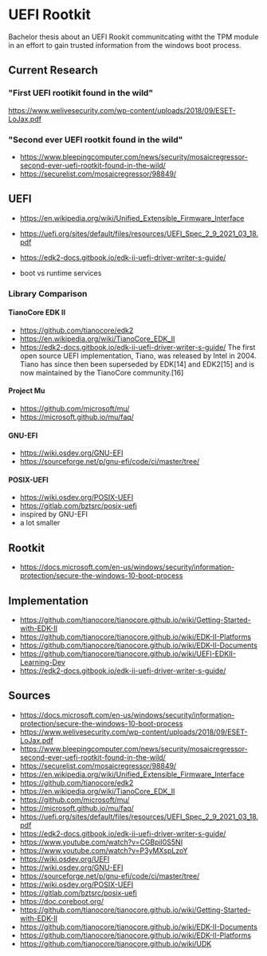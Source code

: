 # UEFI Rootkit
Bachelor thesis about an UEFI Rookit communitcating witht the TPM module in an effort to gain trusted information from the windows boot process.
## Current Research
### "First UEFI rootikit found in the wild"
https://www.welivesecurity.com/wp-content/uploads/2018/09/ESET-LoJax.pdf
### "Second ever UEFI rootkit found in the wild"
- https://www.bleepingcomputer.com/news/security/mosaicregressor-second-ever-uefi-rootkit-found-in-the-wild/
- https://securelist.com/mosaicregressor/98849/
## UEFI
- https://en.wikipedia.org/wiki/Unified_Extensible_Firmware_Interface
- https://uefi.org/sites/default/files/resources/UEFI_Spec_2_9_2021_03_18.pdf
- https://edk2-docs.gitbook.io/edk-ii-uefi-driver-writer-s-guide/

- boot vs runtime services
### Library Comparison
#### TianoCore EDK II
- https://github.com/tianocore/edk2
- https://en.wikipedia.org/wiki/TianoCore_EDK_II
- https://edk2-docs.gitbook.io/edk-ii-uefi-driver-writer-s-guide/
The first open source UEFI implementation, Tiano, was released by Intel in 2004. Tiano has since then been superseded by EDK[14] and EDK2[15] and is now maintained by the TianoCore community.[16]
#### Project Mu
- https://github.com/microsoft/mu/
- https://microsoft.github.io/mu/faq/
#### GNU-EFI
- https://wiki.osdev.org/GNU-EFI
- https://sourceforge.net/p/gnu-efi/code/ci/master/tree/
#### POSIX-UEFI
- https://wiki.osdev.org/POSIX-UEFI
- https://gitlab.com/bztsrc/posix-uefi
- inspired by GNU-EFI
- a lot smaller
## Rootkit
- https://docs.microsoft.com/en-us/windows/security/information-protection/secure-the-windows-10-boot-process
## Implementation
- https://github.com/tianocore/tianocore.github.io/wiki/Getting-Started-with-EDK-II
- https://github.com/tianocore/tianocore.github.io/wiki/EDK-II-Platforms
- https://github.com/tianocore/tianocore.github.io/wiki/EDK-II-Documents
- https://github.com/tianocore/tianocore.github.io/wiki/UEFI-EDKII-Learning-Dev
- https://edk2-docs.gitbook.io/edk-ii-uefi-driver-writer-s-guide/
## Sources
- https://docs.microsoft.com/en-us/windows/security/information-protection/secure-the-windows-10-boot-process
- https://www.welivesecurity.com/wp-content/uploads/2018/09/ESET-LoJax.pdf
- https://www.bleepingcomputer.com/news/security/mosaicregressor-second-ever-uefi-rootkit-found-in-the-wild/
- https://securelist.com/mosaicregressor/98849/
- https://en.wikipedia.org/wiki/Unified_Extensible_Firmware_Interface
- https://github.com/tianocore/edk2
- https://en.wikipedia.org/wiki/TianoCore_EDK_II
- https://github.com/microsoft/mu/
- https://microsoft.github.io/mu/faq/
- https://uefi.org/sites/default/files/resources/UEFI_Spec_2_9_2021_03_18.pdf
- https://edk2-docs.gitbook.io/edk-ii-uefi-driver-writer-s-guide/
- https://www.youtube.com/watch?v=CGBpil0S5NI
- https://www.youtube.com/watch?v=P3yMXspLzoY
- https://wiki.osdev.org/UEFI
- https://wiki.osdev.org/GNU-EFI
- https://sourceforge.net/p/gnu-efi/code/ci/master/tree/
- https://wiki.osdev.org/POSIX-UEFI
- https://gitlab.com/bztsrc/posix-uefi
- https://doc.coreboot.org/
- https://github.com/tianocore/tianocore.github.io/wiki/Getting-Started-with-EDK-II
- https://github.com/tianocore/tianocore.github.io/wiki/EDK-II-Documents
- https://github.com/tianocore/tianocore.github.io/wiki/EDK-II-Platforms
- https://github.com/tianocore/tianocore.github.io/wiki/UDK
